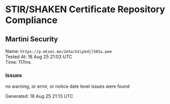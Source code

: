 # STIR/SHAKEN Certificate Repository Compliance

## Martini Security

Name: `https://p.mtsec.me/2e5a/U2ipkdjl50Ia.pem`\
Tested At: 18 Aug 25 21:03 UTC\
Time: 117ms

### Issues

no warning, or error, or notice date level issues were found

Generated: 18 Aug 25 21:13 UTC